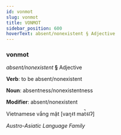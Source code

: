 ```yaml
---
id: vonmot
slug: vonmot
title: VONMOT
sidebar_position: 600
hoverText: absent/nonexistent § Adjective
---
```


### vonmot

*absent/nonexistent* **§** Adjective

**Verb**: to be absent/nonexistent

**Noun**: absentness/nonexistentness

**Modifier**: absent/nonexistent

Vietnamese vắng mặt [vaŋ˧˦ mat̚˧˨ʔ]

*Austro-Asiatic Language Family*